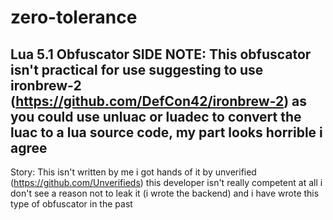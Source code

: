 # zero-tolerance
Lua 5.1 Obfuscator
SIDE NOTE: This obfuscator isn't practical for use suggesting to use ironbrew-2 (https://github.com/DefCon42/ironbrew-2) as you could use unluac or luadec to convert the luac to a lua source code, my part looks horrible i agree
----
Story: This isn't written by me i got hands of it by unverified (https://github.com/Unverifieds) this developer isn't really competent at all i don't see a reason not to leak it (i wrote the backend) and i have wrote this type of obfuscator in the past
